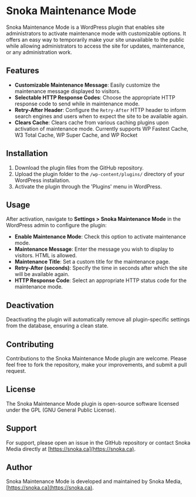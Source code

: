 # Snoka Maintenance Mode
Snoka Maintenance Mode is a WordPress plugin that enables site administrators to activate maintenance mode with customizable options. It offers an easy way to temporarily make your site unavailable to the public while allowing administrators to access the site for updates, maintenance, or any administration work.

## Features

- **Customizable Maintenance Message**: Easily customize the maintenance message displayed to visitors.
- **Selectable HTTP Response Codes**: Choose the appropriate HTTP response code to send while in maintenance mode.
- **Retry-After Header**: Configure the `Retry-After` HTTP header to inform search engines and users when to expect the site to be available again.
- **Clears Cache**: Clears cache from various caching plugins upon activation of maintenance mode. Currently supports WP Fastest Cache, W3 Total Cache, WP Super Cache, and WP Rocket

## Installation

1. Download the plugin files from the GitHub repository.
2. Upload the plugin folder to the `/wp-content/plugins/` directory of your WordPress installation.
3. Activate the plugin through the 'Plugins' menu in WordPress.

## Usage

After activation, navigate to **Settings > Snoka Maintenance Mode** in the WordPress admin to configure the plugin:

- **Enable Maintenance Mode**: Check this option to activate maintenance mode.
- **Maintenance Message**: Enter the message you wish to display to visitors. HTML is allowed.
- **Maintenance Title**: Set a custom title for the maintenance page.
- **Retry-After (seconds)**: Specify the time in seconds after which the site will be available again.
- **HTTP Response Code**: Select an appropriate HTTP status code for the maintenance mode.

## Deactivation

Deactivating the plugin will automatically remove all plugin-specific settings from the database, ensuring a clean state.

## Contributing

Contributions to the Snoka Maintenance Mode plugin are welcome. Please feel free to fork the repository, make your improvements, and submit a pull request.

## License

The Snoka Maintenance Mode plugin is open-source software licensed under the GPL (GNU General Public License).

## Support

For support, please open an issue in the GitHub repository or contact Snoka Media directly at [https://snoka.ca](https://snoka.ca).

## Author

Snoka Maintenance Mode is developed and maintained by Snoka Media, [https://snoka.ca](https://snoka.ca).
